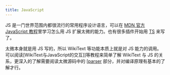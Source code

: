 ```yaml
---
title: JavaScript
---
```


JS 是一门世界范围内都很流行的常用程序设计语言，可以在 [MDN 官方 JavaScript 教程](https://developer.mozilla.org/zh-CN/docs/Web/JavaScript)里学习怎么用 JS 扩展太微的能力。也有很多插件开始用 [TS](https://www.tslang.cn/docs/home.html) 来写了。

太微本身就是用 JS 写的，所以 WikiText 等功能本质上就是对 JS 能力的调用。可以阅读[WikiText与JavaScript的交互]]等教程来简单了解 WikiText 与 JS 的关系，更深入的了解需要阅读太微源码中的 [[parser](https://github.com/Jermolene/TiddlyWiki5/tree/master/core/modules/parsers) 部分，并对编译原理有基本的了解才行。